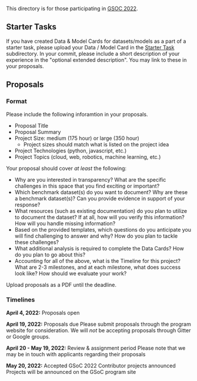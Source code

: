 This directory is for those participating in [GSOC 2022](https://summerofcode.withgoogle.com/programs/2022/organizations/responsible-ai-and-human-centred-technology).

## Starter Tasks
If you have created Data & Model Cards for datasets/models as a part of a starter task, please upload your Data / Model Card in the [Starter Task](https://github.com/PAIR-code/datacardsplaybook/tree/main/benchmarkdetectives/starter%20task) subdirectory. In your commit, please include a short description of your experience in the "optional extended description". You may link to these in your proposals.

## Proposals

### Format
Please include the following inforamtion in your proposals.

- Proposal Title
- Proposal Summary
- Project Size: medium (175 hour) or large (350 hour)
  -   Project sizes should match what is listed on the project idea
- Project Technologies (python, javascript, etc.)
- Project Topics (cloud, web, robotics, machine learning, etc.)

Your proposal should cover *at least* the following:
 - Why are you interested in transparency? What are the specific challenges in this space that you find exciting or important?
 - Which benchmark dataset(s) do you want to document? Why are these a benchmark dataset(s)? Can you provide evidence in support of your response?
 - What resources (such as existing documentation) do you plan to utilize to document the dataset? If at all, how will you verify this information? How will you handle missing information?
- Based on the provided templates, which questions do you anticipate you will find challenging to answer and why? How do you plan to tackle these challenges?
- What additional analysis is required to complete the Data Cards? How do you plan to go about this?
- Accounting for all of the above, what is the Timeline for this project? What are 2-3 milestones, and at each milestone, what does success look like? How should we evaluate your work?

Upload proposals as a PDF until the deadline.

### Timelines
**April 4, 2022:** Proposals open 

**April 19, 2022:** Proposals due
Please submit proposals through the program website for consideration. 
We will *not* be accepting proposals through Gitter or Google groups. 

**April 20 - May 19, 2022:** Review & assignment period
Please note that we may be in touch with applicants regarding their proposals

**May 20, 2022:** Accepted GSoC 2022 Contributor projects announced
Projects will be announced on the GSoC program site


